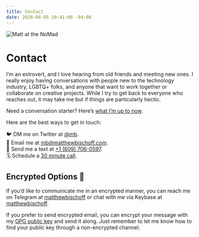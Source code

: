 ```yaml
---
title: Contact
date: 2020-04-05 10:41:00 -04:00
---
```


![Matt at the NoMad](/uploads/nomad.jpeg)

# Contact

I’m an extrovert, and I love hearing from old friends and meeting new ones. I really enjoy having conversations with people new to the technology industry, LGBTQ+ folks, and anyone that want to work together or collaborate on creative projects. While I try to get back to everyone who reaches out, it may take me but if things are particularly hectic.

Need a conversation starter? Here’s [what I’m up to now](https://matthewbischoff.com/now/).

Here are the best ways to get in touch:

🐦  DM me on Twitter at [@mb](https://twitter.com/mb).  
📧  Email me at [mb@matthewbischoff.com](mailto:mb@matthewbischoff.com).  
📲  Send me a text at <a href="tel:+16097060597">+1 (609) 706-0597</a>.  
🗓  Schedule a [30 minute call](https://calendly.com/matthewbischoff/30-minute-call).  

## Encrypted Options 🔐

If you’d like to communicate me in an encrypted manner, you can reach me on Telegram at [matthewbischoff](http://t.me/matthewbischoff) or chat with me via Keybase at [matthewbischoff](https://keybase.io/matthewbischoff).

If you prefer to send encrypted email, you can encrypt your message with my [GPG public key](/matthewbischoff.gpg) and send it along. Just remember to let me know how to find your public key through a non-encrypted channel.
